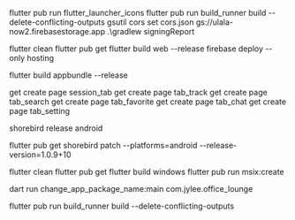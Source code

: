 flutter pub run flutter_launcher_icons
flutter pub run build_runner build --delete-conflicting-outputs
gsutil cors set cors.json gs://ulala-now2.firebasestorage.app
.\gradlew signingReport


flutter clean
flutter pub get
flutter build web --release
firebase deploy --only hosting


flutter build appbundle --release


get create page session_tab
get create page tab_track
get create page tab_search
get create page tab_favorite
get create page tab_chat
get create page tab_setting


shorebird release android


flutter pub get
shorebird patch --platforms=android --release-version=1.0.9+10

flutter clean
flutter pub get
flutter build windows
flutter pub run msix:create

dart run change_app_package_name:main com.jylee.office_lounge

flutter pub run build_runner build --delete-conflicting-outputs
